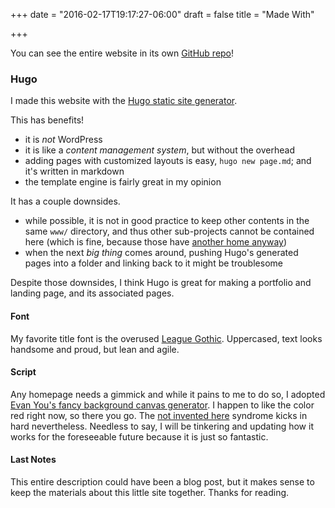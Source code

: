 +++
date = "2016-02-17T19:17:27-06:00"
draft = false
title = "Made With"

+++

You can see the entire website in its own [GitHub repo](https://github.com/ryanmr/ryanrampersad.com)!

### Hugo

I made this website with the [Hugo static site generator](http://gohugo.io).

This has benefits!

- it is *not* WordPress
- it is like a *content management system*, but without the overhead
- adding pages with customized layouts is easy, `hugo new page.md`; and it's written in markdown
- the template engine is fairly great in my opinion

It has a couple downsides.

- while possible, it is not in good practice to keep other contents in the same `www/` directory, and thus other sub-projects cannot be contained here (which is fine, because those have [another home anyway](http://ifupdown.com))
- when the next *big thing* comes around, pushing Hugo's generated pages into a folder and linking back to it might be troublesome

Despite those downsides, I think Hugo is great for making a portfolio and landing page, and its associated pages.

#### Font

My favorite title font is the overused [League Gothic](https://www.theleagueofmoveabletype.com/league-gothic). Uppercased, text looks handsome and proud, but lean and agile.

#### Script

Any homepage needs a gimmick and while it pains to me to do so, I adopted [Evan You's fancy background canvas generator](http://evanyou.me/). I happen to like the color red right now, so there you go. The [not invented here](https://en.wikipedia.org/wiki/Not_invented_here) syndrome kicks in hard nevertheless. Needless to say, I will be tinkering and updating how it works for the foreseeable future because it is just so fantastic.

#### Last Notes

This entire description could have been a blog post, but it makes sense to keep the materials about this little site together. Thanks for reading.
